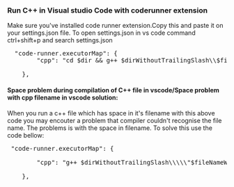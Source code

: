 <h3>Run C++ in Visual studio Code with coderunner extension</h3>

Make sure you've installed code runner extension.Copy this and paste it on your settings.json file. To open settings.json in vs code command ctrl+shift+p and search settings.json
<pre>
  "code-runner.executorMap": {
        "cpp": "cd $dir && g++ $dirWithoutTrailingSlash\\$fileName -o $fileNameWithoutExt && $fileNameWithoutExt"
    
    },
</pre>

<h4>Space problem during compilation of C++ file in vscode/Space problem with cpp filename in vscode solution:</h4>

When you run a c++ file which has space in it's filename with this above code you may encouter a problem that compiler couldn't recognise the file name. The problems is with the space in filename. To solve this use the code bellow:
<pre>
 "code-runner.executorMap": {

        "cpp": "g++ $dirWithoutTrailingSlash\\\\\"$fileNameWithoutExt.cpp\" -o \"$fileNameWithoutExt.exe\" && \"$fileNameWithoutExt.exe\""
    
    },
    </pre>
